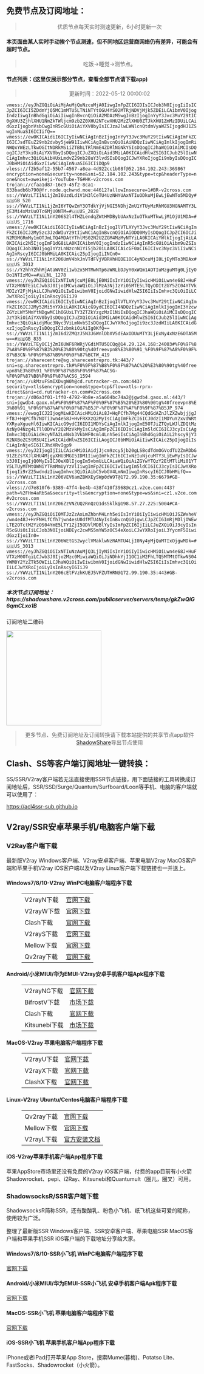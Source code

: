 
<h2>免费节点及订阅地址：</h2>
<blockquote>
<p style="text-align: center;">优质节点每天实时测速更新，6小时更新一次</p>
</blockquote>
<h4>本页面由某人实时手动挨个节点测速，但不同地区运营商网络仍有差异，可能会有超时节点。</h4>
<blockquote>
<p style="text-align: center;">吃饭->睡觉->测节点。</p>
</blockquote>
<h4>节点列表：(这里仅展示部分节点，查看全部节点请下载app)</h4>

<blockquote style='text-align: center;'>更新时间：2022-05-12 00:00:02</blockquote>
<code>vmess://eyJhZGQiOiAiMjAuMjQuNzcuMjA0IiwgImFpZCI6IDIsICJob3N0IjogIiIsICJpZCI6ICI5ZDdmYjQ5MC1mMTU5LTNiNTYtOGU4YS02MTRjNDVjMjk5ZDEiLCAibmV0IjogIndzIiwgInBhdGgiOiAiIiwgInBvcnQiOiA2MDAzMSwgInBzIjogInYyY3Jvc3MuY29tIC0gXHU3ZjhlXHU1NmZkTWljcm9zb2Z0XHU2NTcwXHU2MzZlXHU0ZTJkXHU1ZmMzIDUiLCAidGxzIjogbnVsbCwgInR5cGUiOiAiYXV0byIsICJza2lwLWNlcnQtdmVyaWZ5IjogdHJ1ZSwgInNuaSI6ICIifQ==
vmess://ew0KICAidiI6ICIyIiwNCiAgInBzIjogInYyY3Jvc3MuY29tIiwNCiAgImFkZCI6ICJsdTEuZ29nb2dvby5jeW91IiwNCiAgInBvcnQiOiAiNDQzIiwNCiAgImlkIjogImRiNWQxYWEzLTkwOGItNDRkMS1iZTBhLTRlNmE4ZDRlNGNkYSIsDQogICJhaWQiOiAiMCIsDQogICJzY3kiOiAiYXV0byIsDQogICJuZXQiOiAid3MiLA0KICAidHlwZSI6ICJub25lIiwNCiAgImhvc3QiOiAibHUxLmdvZ29nb28uY3lvdSIsDQogICJwYXRoIjogIi9nbyIsDQogICJ0bHMiOiAidGxzIiwNCiAgInNuaSI6ICIiDQp9
vless://f2b5af12-55b7-4567-a8ea-4d922cc1b08f@52.184.102.243:36986?encryption=none&security=none&sni=52.184.102.243&type=tcp&headerType=none&host=aweikeji-YouTube-TG#HK-v2cross.com
trojan://cfaa1d87-16c9-45f2-8ca1-833badb6b790@fr.node.qchwnd.moe:44612?allowInsecure=1#BR-v2cross.com
ss://YWVzLTI1Ni1jZmI6UzdLd1V1N3lCeTU4UzNHYUAxNTIuODkuMjEwLjEwNTo5MDQy#🇬🇧GB_520
ss://YWVzLTI1Ni1jZmI6YTQwZmY3OTdkYjVjNGI5NDhjZmU1YTUyMzRhMGU3NGNAMTY3LjE3Mi4xMzUuOTc6MjU0NTM=#🇺🇸US_2828
ss://YWVzLTI1Ni1nY206S2l4THZLendqZWtHMDBybUAxNzIuOTkuMTkwLjM1OjU1MDA=#🇺🇸US_1716
vmess://ew0KICAidiI6ICIyIiwNCiAgInBzIjogIlVTLXYyY3Jvc3MuY29tIiwNCiAgImFkZCI6ICJ2My5zc3JzdWIuY29tIiwNCiAgInBvcnQiOiAiODQ0MyIsDQogICJpZCI6ICJiN2M3MGRmMy1mOTJmLTQ4MDAtYThlMS02N2U2ZGM4MzMyNTYiLA0KICAiYWlkIjogIjAiLA0KICAic2N5IjogImF1dG8iLA0KICAibmV0IjogIndzIiwNCiAgInR5cGUiOiAibm9uZSIsDQogICJob3N0IjogInYzLnNzcnN1Yi5jb20iLA0KICAicGF0aCI6ICIvc3Nyc3ViIiwNCiAgInRscyI6ICJ0bHMiLA0KICAic25pIjogIiINCn0=
ss://YWVzLTI1Ni1nY206UmV4bkJnVTdFVjVBRHhHQDE1OC4yNDcuMjI0LjEyMTo3MDAx#🇺🇸US_3012
ss://Y2hhY2hhMjAtaWV0Zi1wb2x5MTMwNTp6aWRLbDJyY0xWQm1AOTIuMzguMTg0LjIyODo1NTIzMQ==#🇳🇱NL_1278
vmess://eyJhZGQiOiIxNTIuNjcuMjE0LjE0NiIsInYiOiIyIiwicHMiOiLwn4e68J+HuFVTXzM0NTEiLCJwb3J0Ijo1MCwiaWQiOiJlMzA3NjIzYi05MTE5LTQyODItZGY5ZC04YTVkMDIzY2FjMjAiLCJhaWQiOiIwIiwibmV0IjoidGNwIiwidHlwZSI6IiIsImhvc3QiOiIiLCJwYXRoIjoiLyIsInRscyI6IiJ9
vmess://ew0KICAidiI6ICIyIiwNCiAgInBzIjogIlVTLXYyY3Jvc3MuY29tIiwNCiAgImFkZCI6ICJ2My52Mi5nYXkiLA0KICAicG9ydCI6ICI4NDQzIiwNCiAgImlkIjogImI3YzcwZGYzLWY5MmYtNDgwMC1hOGUxLTY3ZTZkYzgzMzI1NiIsDQogICJhaWQiOiAiMCIsDQogICJzY3kiOiAiYXV0byIsDQogICJuZXQiOiAid3MiLA0KICAidHlwZSI6ICJub25lIiwNCiAgImhvc3QiOiAidjMuc3Nyc3ViLmNvbSIsDQogICJwYXRoIjogIi9zc3JzdWIiLA0KICAidGxzIjogInRscyIsDQogICJzbmkiOiAiIg0KfQ==
ss://YWVzLTI1Ni1jZmI6d2ZMQzJ5N3J6WnlDbXV5dEAxODUuMTY3LjExNy4xNzE6OTA5Mw==#🇬🇧GB_835
ss://YWVzLTEyOC1jZmI6UWF6RWRjVGdiMTU5QCQq@14.29.124.168:24003#%F0%9F%87%A8%F0%9F%87%B3%20%E3%80%90tg%40freevpn8%E3%80%91_%F0%9F%87%A8%F0%9F%87%B3CN-%F0%9F%87%B9%F0%9F%87%BCTW_419
trojan://sharecentre@sg.sharecentrepro.tk:443/?sni=sg.sharecentrepro.tk#%F0%9F%87%B8%F0%9F%87%AC%20%E3%80%90tg%40freevpn8%E3%80%91_%F0%9F%87%B8%F0%9F%87%ACSG-%F0%9F%87%B8%F0%9F%87%ACSG_1594
trojan://ukMzuFSmIXDvgW0h@cd.rutracker-cn.com:443?security=xtls&encryption=none&type=tcp&flow=xtls-rprx-direct&sni=cd.rutracker-cn.com#v2cross.com
trojan://d06a3f01-1ff0-4792-9b8e-a5a604bc74a2@jgwdb4.gaox.ml:443/?sni=jgwdb4.gaox.ml#%F0%9F%87%AF%F0%9F%87%B5%20%E3%80%90tg%40freevpn8%E3%80%91_%F0%9F%87%AF%F0%9F%87%B5JP-%F0%9F%87%AF%F0%9F%87%B5JP_974
vmess://ewogICJ2IjogMiwKICAicHMiOiAi8J+HqPCfh7Mg44CQdGdAZnJlZXZwbjjjgJFf8J+HqPCfh7NDTi3wn4e58J+HvFRXXzQ2MyIsCiAgImFkZCI6ICJ0dzI1MDYuY2xvdWRtYXRyaXgueHl6IiwKICAicG9ydCI6IDI1MDYsCiAgImlkIjogImE5OTJiZTQyLWJlZDQtMzAzNy04Nzg4LTllODYwY2Q2MzVkMyIsCiAgImFpZCI6IDIsCiAgIm5ldCI6ICJ3cyIsCiAgImhvc3QiOiAidHcyNTA2LmNsb3VkbWF0cml4Lnh5eiIsCiAgInBhdGgiOiAiL2hscy9jY3R2NXBoZC5tM3U4IiwKICAidHlwZSI6ICIiLAogICJ0bHMiOiAiIiwKICAic25pIjogIiIsCiAgInNjeSI6ICJhdXRvIgp9
vmess://eyJ2IjogIjIiLCAicHMiOiAidjJjcm9zcy5jb20gLSBcdTdmOGVcdTU2ZmRDbG91ZEZsYXJlXHU4MjgyXHU3MGI5IDM1IiwgImFkZCI6ICIxNzIuNjcuMTY3LjEwMyIsICJwb3J0IjogIjQ0MyIsICJ0eXBlIjogIm5vbmUiLCAiaWQiOiAiZGYwYTQzY2EtMTliMi01YTY5LTUyMTMtOWNiYTRmMmUyYzVlIiwgImFpZCI6ICIwIiwgIm5ldCI6ICJ3cyIsICJwYXRoIjogIi9rZ25wdndzIiwgImhvc3QiOiAibC5vbGV4LmNmIiwgInRscyI6ICJ0bHMifQ==
ss://YWVzLTI1Ni1nY206VEV6amZBWXEySWp0dW9T@172.99.190.35:6679#GB-v2cross.com
vless://d7e810f6-9389-47f4-be4b-438f410f3968@cz1.v2ce.com:443?path=%2FHm4aRbSa&security=tls&encryption=none&type=ws&sni=cz1.v2ce.com#v2cross.com
ss://YWVzLTI1Ni1nY206ZzVNZUQ2RnQzQ1dsSklk@198.57.27.225:5004#CA-v2cross.com
vmess://eyJhZGQiOiI0MTJzZzAxLmZhbnM4Lnh5eiIsInYiOiIyIiwicHMiOiJSZWxheV/wn4e48J+HrFNHLfCfh7jwn4esU0dfMTU4NyIsInBvcnQiOjgwLCJpZCI6ImRjMDljOWEwLTE2OTctM2YzOS04YmE5LTY1ZjI5ODVlMDBlYyIsImFpZCI6IjIiLCJuZXQiOiJ3cyIsInR5cGUiOiIiLCJob3N0IjoiNDEyc2cwMS5mYW5zOC54eXoiLCJwYXRoIjoiL3YycmF5IiwidGxzIjoiIn0=
ss://YWVzLTI1Ni1nY206WEtGS2wyclVMaklwNzRAMTU4LjI0Ny4yMjQuMTIxOjgwMDk=#🇺🇸US_3013
vmess://eyJhZGQiOiIxNTIuNzAuMjQ3LjIyNiIsInYiOiIyIiwicHMiOiLwn4e68J+HuFVTXzM0OTgiLCJwb3J0Ijo2Mzc0MiwiaWQiOiJiNDhkYjI1OC1iM2FhLTQ5MTMtOTkwNS04YWM0Y2YzZTk5OWIiLCJhaWQiOiIwIiwibmV0IjoidGNwIiwidHlwZSI6IiIsImhvc3QiOiIiLCJwYXRoIjoiLyIsInRscyI6IiJ9
ss://YWVzLTI1Ni1nY206cEtFVzhKUEJ5VFZUTHRN@172.99.190.35:443#GB-v2cross.com</code>
<h5>本次节点订阅地址：https://shadowshare.v2cross.com/publicserver/servers/temp/gkZwQiG6qmCLxo1B</h5>
<p>订阅地址二维码</p>
<img src='http://shadowshare.v2cross.com/qrcode.png' width=250 height=250>
<blockquote style='text-align: center;'>更多节点、免费订阅地址及订阅转换请下载本站提供的共享节点app软件<a href='https://shadowshare.v2cross.com'>ShadowShare</a>导出节点使用</blockquote>
<div class="nv-content-wrap entry-content">
<h2>Clash、SS等客户端订阅地址一键转换：</h2>
<p>SS/SSR/V2ray客户端若无法直接使用SSR节点链接，用下面链接的工具转换成订阅地址后，SSR/SSD/Surge/Quantum/Surfboard/Loon等手机、电脑的客户端就可以使用了：</p>
<p><a href="https://acl4ssr-sub.github.io" target="_blank" rel="noreferrer noopener nofollow">https://acl4ssr-sub.github.io</a></p>
<h2>V2ray/SSR安卓苹果手机/电脑客户端下载</h2>
<h3>V2Ray客户端下载</h3>
<p>最新版V2ray Windows客户端、V2ray安卓客户端、苹果电脑V2ray MacOS客户端和苹果手机V2ray iOS客户端以及V2ray Linux客户端下载链接也一并送上。</p>
<h4>Windows7/8/10-<strong>V2ray WinPC电脑客户端</strong>程序下载</h4>
<figure class="wp-block-table alignwide is-style-stripes"><table><tbody><tr><td>V2rayN下载</td><td><a href="https://github.com/2dust/v2rayN/releases" target="_blank" rel="noreferrer noopener">官网下载</a></td></tr><tr><td>V2rayW下载</td><td><a href="https://github.com/Cenmrev/V2RayW/releases" target="_blank" rel="noreferrer noopener">官网下载</a></td></tr><tr><td>Clash下载</td><td><a href="https://github.com/Fndroid/clash_for_windows_pkg/releases" target="_blank" rel="noreferrer noopener">官网下载</a></td></tr><tr><td>V2rayS下载</td><td><a href="https://github.com/Shinlor/V2RayS/releases" target="_blank" rel="noreferrer noopener">官网下载</a></td></tr><tr><td>Mellow下载</td><td><a href="https://github.com/mellow-io/mellow/releases" target="_blank" rel="noreferrer noopener">官网下载</a></td></tr><tr><td>Qv2ray下载</td><td><a href="https://github.com/Qv2ray/Qv2ray" target="_blank" rel="noreferrer noopener">官网下载</a></td></tr></tbody></table></figure>
<h4><strong>Android/小米MIUI/华为EMUI-V2ray安卓手机客户端</strong>Apk程序下载</h4>
<figure class="wp-block-table alignwide is-style-stripes"><table><tbody><tr><td>V2rayNG下载</td><td><a href="https://github.com/2dust/v2rayNG/releases" target="_blank" rel="noreferrer noopener">官网下载</a></td></tr><tr><td>BifrostV下载</td><td><a rel="noreferrer noopener" href="https://www.appsapk.com/downloading/latest/com.github.dawndiy.bifrostv-0.6.8.apk" target="_blank">市场下载</a></td></tr><tr><td>Clash下载</td><td><a href="https://github.com/Kr328/ClashForAndroid/releases" target="_blank" rel="noreferrer noopener">官网下载</a></td></tr><tr><td>Kitsunebi下载</td><td><a rel="noreferrer noopener" href="https://apkpure.com/kitsunebi/fun.kitsunebi.kitsunebi4android" target="_blank">市场下载</a></td></tr></tbody></table></figure>
<h4><strong>MacOS-V2ray <strong>苹果电脑</strong>客户端</strong>程序下载</h4>
<figure class="wp-block-table alignwide is-style-stripes"><table><tbody><tr><td>V2rayU下载</td><td><a href="https://github.com/yanue/V2rayU/releases" target="_blank" rel="noreferrer noopener">官网下载</a></td></tr><tr><td>V2rayX下载</td><td><a href="https://github.com/Cenmrev/V2RayX/releases" target="_blank" rel="noreferrer noopener">官网下载</a></td></tr><tr><td>ClashX下载</td><td><a href="https://github.com/yichengchen/clashX/releases" target="_blank" rel="noreferrer noopener">官网下载</a></td></tr></tbody></table></figure>
<h4><strong>Linux</strong>–<strong>V2ray Ubuntu/Centos电脑客户端</strong>程序下载</h4>
<figure class="wp-block-table alignwide is-style-stripes"><table><tbody><tr><td>Qv2ray下载</td><td><a href="https://github.com/Qv2ray/Qv2ray" target="_blank" rel="noreferrer noopener">官网下载</a></td></tr><tr><td>Mellow下载</td><td><a href="https://github.com/mellow-io/mellow/releases" target="_blank" rel="noreferrer noopener">官网下载</a></td></tr><tr><td>V2rayL下载</td><td><a rel="noreferrer noopener" href="https://github.com/jiangxufeng/v2rayL" target="_blank">官方安装文档</a></td></tr></tbody></table></figure>
<h4>iOS-<strong>V2ray苹果<strong>手机客户端</strong>App程序</strong>下载</h4>
<p>苹果AppStore市场里还没有免费的V2ray iOS客户端，付费的app目前有小火箭Shadowrocket、pepi、i2Ray、Kitsunebi和Quantumult（圈儿，圈叉）可用。</p>
<h3>ShadowsocksR/SSR客户端下载</h3>
<p>ShadowsocksR简称SSR，还有酸酸乳、粉色小飞机、纸飞机这些可爱的昵称，使用较为广泛。</p>
<p>整理了最新版SSR Windows客户端、SSR安卓客户端、苹果电脑SSR MacOS客户端和苹果手机SSR iOS客户端的下载地址分享给大家。</p>
<h4><strong>Windows7/8/10-<strong>SSR小飞机 WinPC电脑客户端</strong>程序下载</strong></h4>
<p><a rel="noreferrer noopener" href="https://github.com/shadowsocksrr/shadowsocksr-csharp/releases" target="_blank">官网下载</a></p>
<h4><strong><strong>Android/小米MIUI/华为EMUI-SSR小飞机 安卓手机客户端</strong>Apk程序下载</strong></h4>
<p><a rel="noreferrer noopener" href="https://github.com/shadowsocksrr/shadowsocksr-android/releases" target="_blank">官网下载</a></p>
<h4><strong><strong>MacOS-SSR小飞机 苹果电脑客户端</strong>程序下载</strong></h4>
<p><a href="https://github.com/qinyuhang/ShadowsocksX-NG-R/releases" target="_blank" rel="noreferrer noopener">官网下载</a></p>
<h4><strong>iOS-<strong>SSR小飞机 苹果手机客户端App程序</strong></strong>下载</h4>
<p>iPhone或者iPad打开苹果App Store，搜索Mume(暮梅)、Potatso Lite、FastSocks、Shadowrocket（小火箭）。</p>
